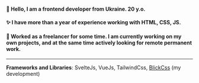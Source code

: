 #### 👋 Hello, I am a frontend developer from Ukraine. 20 y.o.
 #### ✨ I have more than a year of experience working with HTML, CSS, JS.
 #### 💼  Worked as a freelancer for some time. I am currently working on my own projects, and at the same time actively looking for remote permanent work.
---
**Frameworks and Libraries**: SvelteJs, VueJs, TailwindCss, [BlickCss](https://github.com/ghtx280/Blick_Css) (my development)
